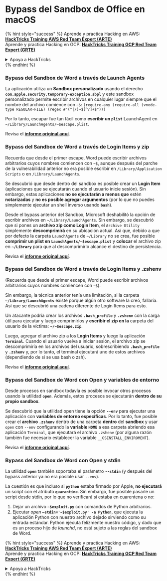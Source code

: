 # Bypass del Sandbox de Office en macOS

{% hint style="success" %}
Aprende y practica Hacking en AWS:<img src="/.gitbook/assets/arte.png" alt="" data-size="line">[**HackTricks Training AWS Red Team Expert (ARTE)**](https://training.hacktricks.xyz/courses/arte)<img src="/.gitbook/assets/arte.png" alt="" data-size="line">\
Aprende y practica Hacking en GCP: <img src="/.gitbook/assets/grte.png" alt="" data-size="line">[**HackTricks Training GCP Red Team Expert (GRTE)**<img src="/.gitbook/assets/grte.png" alt="" data-size="line">](https://training.hacktricks.xyz/courses/grte)

<details>

<summary>Apoya a HackTricks</summary>

* Revisa los [**planes de suscripción**](https://github.com/sponsors/carlospolop)!
* **Únete al** 💬 [**grupo de Discord**](https://discord.gg/hRep4RUj7f) o al [**grupo de telegram**](https://t.me/peass) o **síguenos en** **Twitter** 🐦 [**@hacktricks\_live**](https://twitter.com/hacktricks\_live)**.**
* **Comparte trucos de hacking enviando PRs a los** [**HackTricks**](https://github.com/carlospolop/hacktricks) y [**HackTricks Cloud**](https://github.com/carlospolop/hacktricks-cloud) repos de github.

</details>
{% endhint %}

### Bypass del Sandbox de Word a través de Launch Agents

La aplicación utiliza un **Sandbox personalizado** usando el derecho **`com.apple.security.temporary-exception.sbpl`** y este sandbox personalizado permite escribir archivos en cualquier lugar siempre que el nombre del archivo comience con `~$`: `(require-any (require-all (vnode-type REGULAR-FILE) (regex #"(^|/)~$[^/]+$")))`

Por lo tanto, escapar fue tan fácil como **escribir un `plist`** LaunchAgent en `~/Library/LaunchAgents/~$escape.plist`.

Revisa el [**informe original aquí**](https://www.mdsec.co.uk/2018/08/escaping-the-sandbox-microsoft-office-on-macos/).

### Bypass del Sandbox de Word a través de Login Items y zip

Recuerda que desde el primer escape, Word puede escribir archivos arbitrarios cuyos nombres comiencen con `~$`, aunque después del parche de la vulnerabilidad anterior no era posible escribir en `/Library/Application Scripts` o en `/Library/LaunchAgents`.

Se descubrió que desde dentro del sandbox es posible crear un **Login Item** (aplicaciones que se ejecutarán cuando el usuario inicie sesión). Sin embargo, estas aplicaciones **no se ejecutarán a menos que** estén **notarizadas** y **no es posible agregar argumentos** (por lo que no puedes simplemente ejecutar un shell inverso usando **`bash`**).

Desde el bypass anterior del Sandbox, Microsoft deshabilitó la opción de escribir archivos en `~/Library/LaunchAgents`. Sin embargo, se descubrió que si pones un **archivo zip como Login Item**, el `Archive Utility` simplemente **descomprimirá** en su ubicación actual. Así que, debido a que por defecto la carpeta `LaunchAgents` de `~/Library` no se crea, fue posible **comprimir un plist en `LaunchAgents/~$escape.plist`** y **colocar** el archivo zip en **`~/Library`** para que al descomprimirlo alcance el destino de persistencia.

Revisa el [**informe original aquí**](https://objective-see.org/blog/blog\_0x4B.html).

### Bypass del Sandbox de Word a través de Login Items y .zshenv

(Recuerda que desde el primer escape, Word puede escribir archivos arbitrarios cuyos nombres comiencen con `~$`).

Sin embargo, la técnica anterior tenía una limitación, si la carpeta **`~/Library/LaunchAgents`** existe porque algún otro software la creó, fallaría. Así que se descubrió una cadena diferente de Login Items para esto.

Un atacante podría crear los archivos **`.bash_profile`** y **`.zshenv`** con la carga útil para ejecutar y luego comprimirlos y **escribir el zip en la** carpeta del usuario de la víctima: **`~/~$escape.zip`**.

Luego, agregar el archivo zip a los **Login Items** y luego la aplicación **`Terminal`**. Cuando el usuario vuelva a iniciar sesión, el archivo zip se descomprimiría en los archivos del usuario, sobrescribiendo **`.bash_profile`** y **`.zshenv`** y, por lo tanto, el terminal ejecutará uno de estos archivos (dependiendo de si se usa bash o zsh).

Revisa el [**informe original aquí**](https://desi-jarvis.medium.com/office365-macos-sandbox-escape-fcce4fa4123c).

### Bypass del Sandbox de Word con Open y variables de entorno

Desde procesos en sandbox todavía es posible invocar otros procesos usando la utilidad **`open`**. Además, estos procesos se ejecutarán **dentro de su propio sandbox**.

Se descubrió que la utilidad open tiene la opción **`--env`** para ejecutar una aplicación con **variables de entorno específicas**. Por lo tanto, fue posible crear el **archivo `.zshenv`** dentro de una carpeta **dentro** del **sandbox** y usar `open` con `--env` configurando la **variable `HOME`** a esa carpeta abriendo esa aplicación `Terminal`, que ejecutará el archivo `.zshenv` (por alguna razón también fue necesario establecer la variable `__OSINSTALL_ENVIROMENT`).

Revisa el [**informe original aquí**](https://perception-point.io/blog/technical-analysis-of-cve-2021-30864/).

### Bypass del Sandbox de Word con Open y stdin

La utilidad **`open`** también soportaba el parámetro **`--stdin`** (y después del bypass anterior ya no era posible usar `--env`).

La cuestión es que incluso si **`python`** estaba firmado por Apple, **no ejecutará** un script con el atributo **`quarantine`**. Sin embargo, fue posible pasarle un script desde stdin, por lo que no verificará si estaba en cuarentena o no:&#x20;

1. Dejar un archivo **`~$exploit.py`** con comandos de Python arbitrarios.
2. Ejecutar _open_ **`–stdin='~$exploit.py' -a Python`**, que ejecuta la aplicación Python con nuestro archivo dejado sirviendo como su entrada estándar. Python ejecuta felizmente nuestro código, y dado que es un proceso hijo de _launchd_, no está sujeto a las reglas del sandbox de Word.

{% hint style="success" %}
Aprende y practica Hacking en AWS:<img src="/.gitbook/assets/arte.png" alt="" data-size="line">[**HackTricks Training AWS Red Team Expert (ARTE)**](https://training.hacktricks.xyz/courses/arte)<img src="/.gitbook/assets/arte.png" alt="" data-size="line">\
Aprende y practica Hacking en GCP: <img src="/.gitbook/assets/grte.png" alt="" data-size="line">[**HackTricks Training GCP Red Team Expert (GRTE)**<img src="/.gitbook/assets/grte.png" alt="" data-size="line">](https://training.hacktricks.xyz/courses/grte)

<details>

<summary>Apoya a HackTricks</summary>

* Revisa los [**planes de suscripción**](https://github.com/sponsors/carlospolop)!
* **Únete al** 💬 [**grupo de Discord**](https://discord.gg/hRep4RUj7f) o al [**grupo de telegram**](https://t.me/peass) o **síguenos en** **Twitter** 🐦 [**@hacktricks\_live**](https://twitter.com/hacktricks\_live)**.**
* **Comparte trucos de hacking enviando PRs a los** [**HackTricks**](https://github.com/carlospolop/hacktricks) y [**HackTricks Cloud**](https://github.com/carlospolop/hacktricks-cloud) repos de github.

</details>
{% endhint %}
